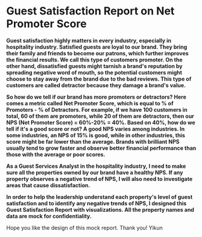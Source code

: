# Guest Satisfaction Report on Net Promoter Score
**Guest satisfaction highly matters in every industry, especially in hospitality industry. Satisfied guests are loyal to our brand. They bring their family and 
friends to become our patrons, which further improves the financial results. We call this type of customers promoter. On the other hand, dissatisfied guests might tarnish a brand's reputation by spreading negative
word of mouth, so the potential customers might choose to stay away from the brand due to the bad reviews. This type of customers are called detractor because they damage
a brand's value.**

**So how do we tell if our brand has more promoters or detractors? Here comes a metric called Net Promoter Score, which is equal to % of Promoters - % of Detractors. For example, 
if we have 100 customers in total, 60 of them are promoters, while 20 of them are detractors, then our NPS (Net Promoter Score) = 60%-20% = 40%. Based on 40%, how do we tell if
it's a good score or not? A good NPS varies among industries. In some industries, an NPS of 15% is good, while in other industries, this score might be far lower than the average.
Brands with brilliant NPS usually tend to grow faster and observe better financial performance than those with the average or poor scores.**

**As a Guest Services Analyst in the hospitality industry, I need to make sure all the properties owned by our brand have a healthy NPS. If any property observes a negative 
trend of NPS, I will also need to investigate areas that cause dissatisfaction.**

**In order to help the leadership understand each property's level of guest satisfaction and to identify any negative trends of NPS, I designed this Guest Satisfaction Report
with visualizations. All the property names and data are mock for confidentiality.**

Hope you like the design of this mock report. Thank you!
Yikun
